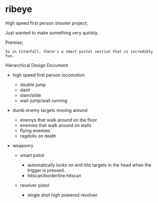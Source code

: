 # ribeye

High speed first person shooter project;

Just wanted to make something very quickly.

Premise; 

    So in titanfall, there's a smart pistol section that is incredibly fun.

Hierarchical Design Document

- high speed first person locomotion
    - double jump
    - dash
    - slam/slide
    - wall-jump/wall running

- dumb enemy targets moving around
    - enemys that walk around on the floor
    - enemies that walk around on walls
    - flying enemies
    - ragdolls on death

- weaponry

    - smart pistol
        - automatically locks on and hits targets in the head when the trigger is pressed.
        - hitscan/borderline hitscan

    - revolver pistol
        - single shot high powered revolver.

